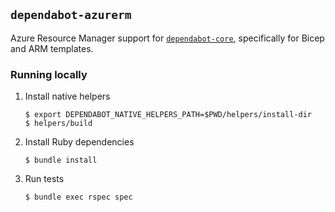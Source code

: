 ## `dependabot-azurerm`

Azure Resource Manager support for [`dependabot-core`][core-repo], specifically for Bicep and ARM templates.

### Running locally

1. Install native helpers
   ```
   $ export DEPENDABOT_NATIVE_HELPERS_PATH=$PWD/helpers/install-dir
   $ helpers/build
   ```

2. Install Ruby dependencies
   ```
   $ bundle install
   ```

3. Run tests
   ```
   $ bundle exec rspec spec
   ```

[core-repo]: https://github.com/dependabot/dependabot-core
